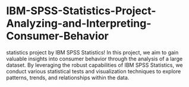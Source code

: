 # IBM-SPSS-Statistics-Project-Analyzing-and-Interpreting-Consumer-Behavior
statistics project by IBM SPSS Statistics! In this project, we aim to gain valuable insights into consumer behavior through the analysis of a large dataset. By leveraging the robust capabilities of IBM SPSS Statistics, we conduct various statistical tests and visualization techniques to explore patterns, trends, and relationships within the data.
